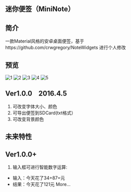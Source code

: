 ﻿迷你便签（MiniNote）
---
## 简介
一款Material风格的安卓桌面便签，基于https://github.com/crwgregory/NoteWidgets 进行个人修改

## 预览
![1](\screenshot\home.jpg)
![2](\screenshot\choose_font_color.jpg)
![3](\screenshot\choose_font_size.jpg)
![4](\screenshot\backup_to_sdcard.jpg)
![5](\screenshot\preview.jpg)

## Ver1.0.0 &nbsp;&nbsp;&nbsp;2016.4.5
1. 可改变字体大小、颜色
2. 可导出便签到SDCard(txt格式）
3. 可改变背景颜色

## 未来特性
## Ver1.0.0+
1. 输入框可进行智能数字运算:
  - 输入：今天花了34+87=元
  - 结果：今天花了121元
More...
    
   
   




